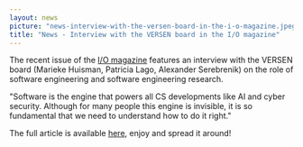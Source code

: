 ```yaml
---
layout: news
picture: "news-interview-with-the-versen-board-in-the-i-o-magazine.jpeg"
title: "News - Interview with the VERSEN board in the I/O magazine"
---
```


<p>The recent issue of the <a href="https://ict-research.nl/2017/11/i-o-magazine/">I/O magazine</a> features an interview with the VERSEN board (Marieke Huisman, Patricia Lago, Alexander Serebrenik) on the role of software engineering and software engineering research.&nbsp;</p>

<p>&quot;Software is the engine that powers all CS developments like AI and cyber security. Although for many people this engine is invisible, it is so fundamental that we need to understand how to do it right.&quot;</p>

<p>The full article is available <a href="https://ict-research.nl/wordpress/wp-content/uploads/2020/03/IO-magazine-NR1-2020-web.pdf">here</a>, enjoy and spread it around!</p>

<p>&nbsp;</p>

		